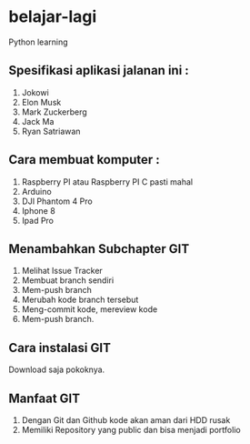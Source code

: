 # belajar-lagi

Python learning

## Spesifikasi aplikasi jalanan ini :
1. Jokowi
2. Elon Musk
3. Mark Zuckerberg
4. Jack Ma
5. Ryan Satriawan

## Cara membuat komputer :
1. Raspberry PI atau Raspberry PI C pasti mahal 
2. Arduino
3. DJI Phantom 4 Pro
4. Iphone 8
5. Ipad Pro

## Menambahkan Subchapter GIT
1. Melihat Issue Tracker
2. Membuat branch sendiri
3. Mem-push branch
4. Merubah kode branch tersebut
5. Meng-commit kode, mereview kode
6. Mem-push branch.

## Cara instalasi GIT
Download saja pokoknya.

## Manfaat GIT
1. Dengan Git dan Github kode akan aman dari HDD rusak
2. Memiliki Repository yang public dan bisa menjadi portfolio
 
